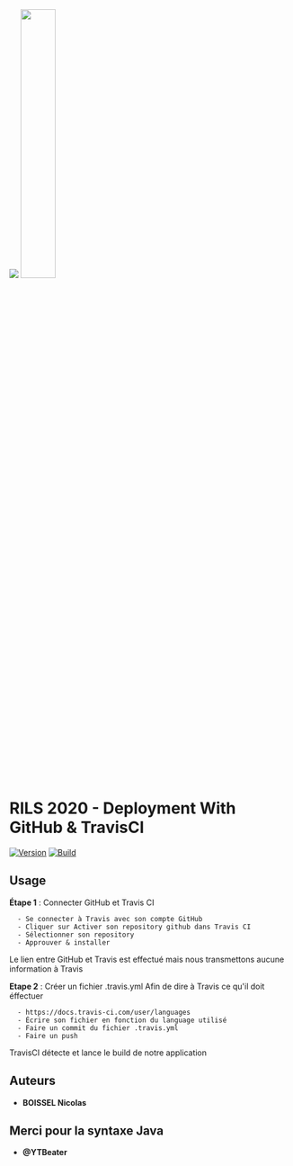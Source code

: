 
<img  src="https://ecole-alternance.cesi.fr/wp-content/themes/cesi/static/logo/ecole-alternance.svg">
<img  src="https://secrethub.io/img/travis-ci.svg" width="35%">

# RILS 2020 - Deployment With GitHub & TravisCI 

[![Version](https://badge.fury.io/gh/tterb%2FHyde.svg)]() [![Build](https://travis-ci.com/BoisselNicolas/Rils-deploy.svg?token=4kAo6qsZ5hqAksyhZUQD&branch=main)]()

## Usage

**Étape 1** : Connecter GitHub et Travis CI

```
  - Se connecter à Travis avec son compte GitHub
  - Cliquer sur Activer son repository github dans Travis CI
  - Sélectionner son repository
  - Approuver & installer
```
Le lien entre GitHub et Travis est effectué mais nous transmettons aucune information à Travis

**Etape 2** : Créer un fichier .travis.yml Afin de dire à Travis ce qu'il doit éffectuer

```
  - https://docs.travis-ci.com/user/languages
  - Écrire son fichier en fonction du language utilisé
  - Faire un commit du fichier .travis.yml
  - Faire un push
```

TravisCI détecte et lance le build de notre application
 

## Auteurs

  
* **BOISSEL Nicolas**

## Merci pour la syntaxe Java

* **@YTBeater**
